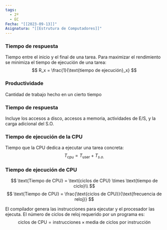 ```yaml
---
tags:
  - 2º
  - EC
Fecha: "[[2023-09-13]]"
Asignatura: "[[Estrutura de Computadores]]"
---
```

### Tiempo de respuesta
Tiempo entre el inicio y el final de una tarea. Para maximizar el rendimiento se minimiza el tiempo de ejecución de una tarea:
$$
R_x = \frac{1}{\text{tiempo de ejecución}_x}
$$

### Productividade
Cantidad de trabajo hecho en un cierto tiempo

### Tiempo de respuesta
Incluye los accesos a disco, accesos a memoria, actividades de E/S, y la
carga adicional del S.O.

### Tiempo de ejecución de la CPU
Tiempo que la CPU dedica a ejecutar una tarea concreta:
$$
T_{\text{cpu}} = T_{\text{user}} + T_{s.o.}
$$


### Tiempo de ejecución de CPU
$$
\text{Tiempo de CPU} = \text{ciclos de CPU} \times \text{tiempo de ciclo}\\
$$
$$
\text{Tiempo de CPU} = \frac{\text{ciclos de CPU}}{\text{frecuencia de reloj}}
$$


El compilador genera las instrucciones para ejecutar y el procesador las
ejecuta. El número de ciclos de reloj requerido por un programa es:
$$
\text{ciclos de CPU} = \text{instrucciones} \times \text{media de ciclos por instrucción}
$$

